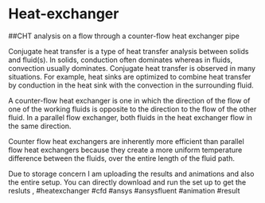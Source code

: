 # Heat-exchanger
##CHT analysis on a flow through a counter-flow heat exchanger pipe


Conjugate heat transfer is a type of heat transfer analysis between solids and fluid(s). In solids, conduction often dominates whereas in fluids, convection usually dominates. Conjugate heat transfer is observed in many situations. For example, heat sinks are optimized to combine heat transfer by conduction in the heat sink with the convection in the surrounding fluid.

A counter-flow heat exchanger is one in which the direction of the flow of one of the working fluids is opposite to the direction to the flow of the other fluid. 
In a parallel flow exchanger, both fluids in the heat exchanger flow in the same direction.

Counter flow heat exchangers are inherently more efficient than parallel flow heat exchangers because they create a more uniform temperature difference between the fluids, over the entire length of the fluid path.

Due to storage concern I am uploading the results and animations and also the entire setup. You can directly download and run the set up to get the resluts ,
#heatexchanger #cfd #ansys #ansysfluent #animation #result
